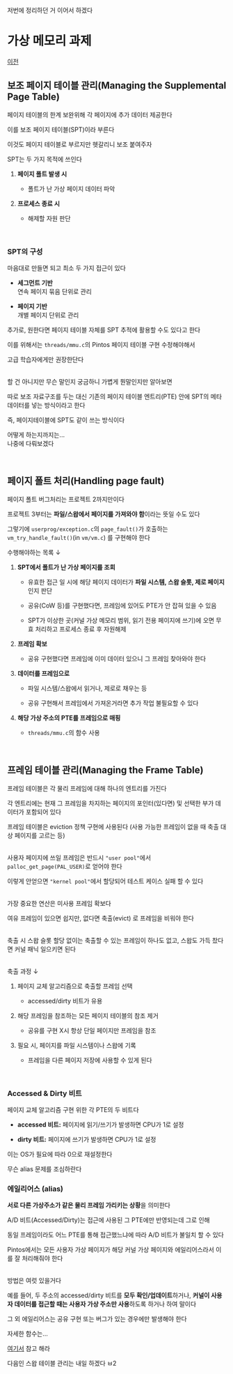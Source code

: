 저번에 정리하던 거 이어서 하겠다

# 가상 메모리 과제

[이전](TIL_0920.md)

## 보조 페이지 테이블 관리(Managing the Supplemental Page Table)

페이지 테이블의 한계 보완위해 각 페이지에 추가 데이터 제공한다

이를 보조 페이지 테이블(SPT)이라 부른다

이것도 페이지 테이블로 부르지만 헷갈리니 보조 붙여주자

SPT는 두 가지 목적에 쓰인다

1. **페이지 폴트 발생 시**

    - 폴트가 난 가상 페이지 데이터 파악

2. **프로세스 종료 시**

    - 해제할 자원 판단

<br>

### SPT의 구성

마음대로 만들면 되고 최소 두 가지 접근이 있다

- **세그먼트 기반**<br>
연속 페이지 묶음 단위로 관리

- **페이지 기반**<br>
개별 페이지 단위로 관리

추가로, 원한다면 페이지 테이블 자체를 SPT 추적에 활용할 수도 있다고 한다

이를 위해서는 `threads/mmu.c`의 Pintos 페이지 테이블 구현 수정해야해서

고급 학습자에게만 권장한단다
<br><br>

할 건 아니지만 무슨 말인지 궁금하니 가볍게 뭔말인지만 알아보면

따로 보조 자료구조를 두는 대신 기존의 페이지 테이블 엔트리(PTE) 안에 SPT의 메타데이터를 넣는 방식이라고 한다

즉, 페이지테이블에 SPT도 같이 쓰는 방식이다

어떻게 하는지까지는...
<br>
나중에 다뤄보겠다

<br>

## 페이지 폴트 처리(Handling page fault)

페이지 폴트 버그처리는 프로젝트 2까지만이다

프로젝트 3부터는 **파일/스왑에서 페이지를 가져와야 함**이라는 뜻일 수도 있다

그렇기에 `userprog/exception.c`의 `page_fault()`가 호출하는 `vm_try_handle_fault()`(in `vm/vm.c`) 를 구현해야 한다

수행해야하는 목록 ↓

1. **SPT에서 폴트가 난 가상 페이지를 조회**

    - 유효한 접근 일 시에 해당 페이지 데이터가 **파일 시스템, 스왑 슬롯, 제로 페이지**인지 판단

    - 공유(CoW 등)를 구현했다면, 프레임에 있어도 PTE가 안 잡혀 있을 수 있음

    - SPT가 이상한 곳(커널 가상 메모리 범위, 읽기 전용 페이지에 쓰기)에 오면 무효 처리하고 프로세스 종료 후 자원해제

2. **프레임 확보**

    - 공유 구현했다면 프레임에 이미 데이터 있으니 그 프레임 찾아와야 한다

3. **데이터를 프레임으로**

    - 파일 시스템/스왑에서 읽거나, 제로로 채우는 등

    - 공유 구현해서 프레임에서 가져온거라면 추가 작업 불필요할 수 있다

4. **해당 가상 주소의 PTE를 프레임으로 매핑**

    - `threads/mmu.c`의 함수 사용

<br>

## 프레임 테이블 관리(Managing the Frame Table)

프레임 테이블은 각 물리 프레임에 대해 하나의 엔트리를 가진다

각 엔트리에는 현재 그 프레임을 차지하는 페이지의 포인터(있다면) 및 선택한 부가 데이터가 포함되어 있다

프레임 테이블은 eviction 정책 구현에 사용된다 (사용 가능한 프레임이 없을 때 축출 대상 페이지를 고르는 등)
<br><br>

사용자 페이지에 쓰일 프레임은 반드시 `"user pool"`에서 `palloc_get_page(PAL_USER)`로 얻어야 한다

이렇게 안얻으면 `"kernel pool"`에서 할당되어 테스트 케이스 실패 할 수 있다
<br><br>

가장 중요한 연산은 미사용 프레임 확보다

여유 프레임이 있으면 쉽지만, 없다면 축출(evict) 로 프레임을 비워야 한다
<br><br>

축출 시 스왑 슬롯 할당 없이는 축출할 수 있는 프레임이 하나도 없고, 스왑도 가득 찼다면 커널 패닉 일으키면 된다
<br><br>

축출 과정 ↓

1. 페이지 교체 알고리즘으로 축출할 프레임 선택

    - accessed/dirty 비트가 유용

2. 해당 프레임을 참조하는 모든 페이지 테이블의 참조 제거

    - 공유를 구현 X시 항상 단일 페이지만 프레임을 참조

3. 필요 시, 페이지를 파일 시스템이나 스왑에 기록

    - 프레임을 다른 페이지 저장에 사용할 수 있게 된다

<br>

### Accessed & Dirty 비트

페이지 교체 알고리즘 구현 위한 각 PTE의 두 비트다

- **accessed 비트:** 페이지에 읽기/쓰기가 발생하면 CPU가 1로 설정

- **dirty 비트:** 페이지에 쓰기가 발생하면 CPU가 1로 설정

이는 OS가 필요에 따라 0으로 재설정한다

무슨 alias 문제를 조심하란다

### 에일리어스 (alias)

**서로 다른 가상주소가 같은 물리 프레임 가리키는 상황**을 의미한다

A/D 비트(Accessed/Dirty)는 접근에 사용된 그 PTE에만 반영되는데 그로 인해

동일 프레임이라도 어느 PTE를 통해 접근했느냐에 따라 A/D 비트가 불일치 할 수 있다

Pintos에서는 모든 사용자 가상 페이지가 해당 커널 가상 페이지와 에일리어스라서 이를 잘 처리해줘야 한다
<br><br>

방법은 여럿 있을거다

예를 들어, 두 주소의 accessed/dirty 비트를 **모두 확인/업데이트**하거나, **커널이 사용자 데이터를 접근할 때는 사용자 가상 주소만 사용**하도록 하거나 하여 말이다

그 외 에일리어스는 공유 구현 또는 버그가 있는 경우에만 발생해야 한다

자세한 함수는...

[여기서](TIL_0923++.md) 참고 해라

다음인 스왑 테이블 관리는 내일 하겠다 ㅂ2